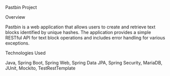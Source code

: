 Pastbin Project

Overview

Pastbin is a web application that allows users to create and retrieve text blocks identified by unique hashes. The application provides a simple RESTful API for text block operations and includes error handling for various exceptions.

Technologies Used

Java,
Spring Boot,
Spring Web,
Spring Data JPA,
Spring Security,
MariaDB,
JUnit,
Mockito,
TestRestTemplate
